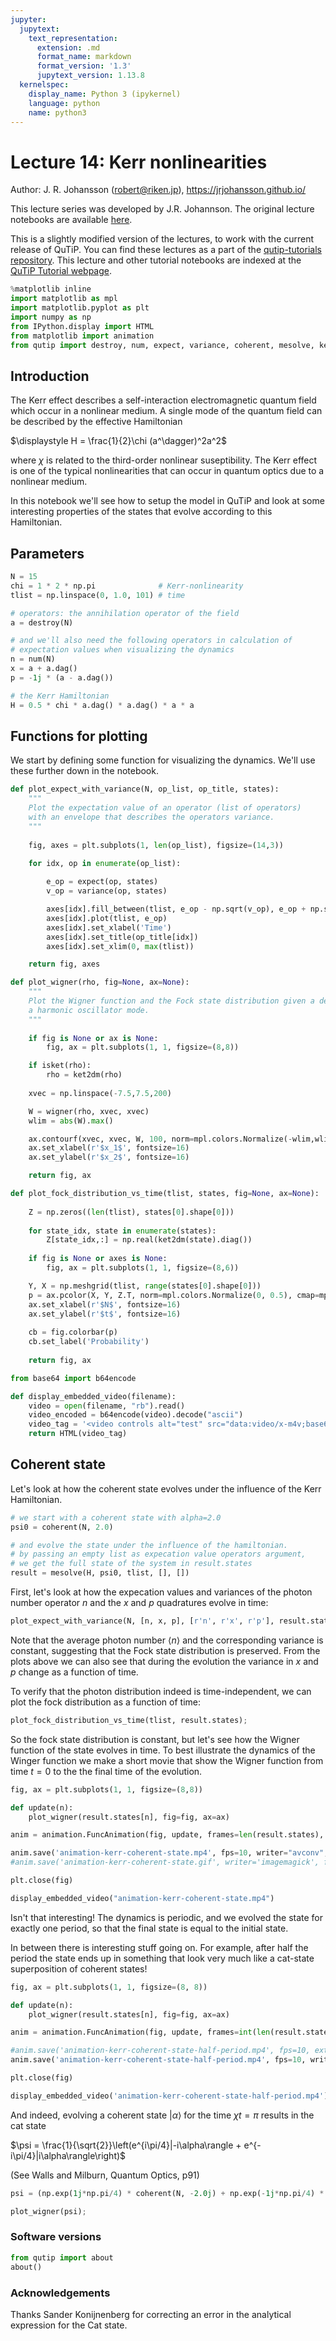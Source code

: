 ```yaml
---
jupyter:
  jupytext:
    text_representation:
      extension: .md
      format_name: markdown
      format_version: '1.3'
      jupytext_version: 1.13.8
  kernelspec:
    display_name: Python 3 (ipykernel)
    language: python
    name: python3
---
```


# Lecture 14: Kerr nonlinearities

Author: J. R. Johansson (robert@riken.jp), https://jrjohansson.github.io/

This lecture series was developed by J.R. Johannson. The original lecture notebooks are available [here](https://github.com/jrjohansson/qutip-lectures).

This is a slightly modified version of the lectures, to work with the current release of QuTiP. You can find these lectures as a part of the [qutip-tutorials repository](https://github.com/qutip/qutip-tutorials). This lecture and other tutorial notebooks are indexed at the [QuTiP Tutorial webpage](https://qutip.org/tutorials.html).

```python
%matplotlib inline
import matplotlib as mpl
import matplotlib.pyplot as plt
import numpy as np
from IPython.display import HTML
from matplotlib import animation
from qutip import destroy, num, expect, variance, coherent, mesolve, ket2dm, isket, wigner
```

## Introduction

The Kerr effect describes a self-interaction electromagnetic quantum field which occur in a nonlinear medium. A single mode of the quantum field can be described by the effective Hamiltonian

$\displaystyle H = \frac{1}{2}\chi (a^\dagger)^2a^2$

where $\chi$ is related to the third-order nonlinear suseptibility. The Kerr effect is one of the typical nonlinearities that can occur in quantum optics due to a nonlinear medium.

In this notebook we'll see how to setup the model in QuTiP and look at some interesting properties of the states that evolve according to this Hamiltonian.


## Parameters

```python
N = 15
chi = 1 * 2 * np.pi              # Kerr-nonlinearity
tlist = np.linspace(0, 1.0, 101) # time
```

```python
# operators: the annihilation operator of the field
a = destroy(N)

# and we'll also need the following operators in calculation of
# expectation values when visualizing the dynamics 
n = num(N)
x = a + a.dag()
p = -1j * (a - a.dag())
```

```python
# the Kerr Hamiltonian
H = 0.5 * chi * a.dag() * a.dag() * a * a
```

## Functions for plotting

We start by defining some function for visualizing the dynamics. We'll use these further down in the notebook. 

```python
def plot_expect_with_variance(N, op_list, op_title, states):
    """
    Plot the expectation value of an operator (list of operators)
    with an envelope that describes the operators variance.
    """
    
    fig, axes = plt.subplots(1, len(op_list), figsize=(14,3))

    for idx, op in enumerate(op_list):
        
        e_op = expect(op, states)
        v_op = variance(op, states)

        axes[idx].fill_between(tlist, e_op - np.sqrt(v_op), e_op + np.sqrt(v_op), color="green", alpha=0.5);
        axes[idx].plot(tlist, e_op)
        axes[idx].set_xlabel('Time')
        axes[idx].set_title(op_title[idx])
        axes[idx].set_xlim(0, max(tlist))

    return fig, axes
```

```python
def plot_wigner(rho, fig=None, ax=None):
    """
    Plot the Wigner function and the Fock state distribution given a density matrix for
    a harmonic oscillator mode.
    """
    
    if fig is None or ax is None:
        fig, ax = plt.subplots(1, 1, figsize=(8,8))

    if isket(rho):
        rho = ket2dm(rho)
    
    xvec = np.linspace(-7.5,7.5,200)

    W = wigner(rho, xvec, xvec)
    wlim = abs(W).max()

    ax.contourf(xvec, xvec, W, 100, norm=mpl.colors.Normalize(-wlim,wlim), cmap=mpl.cm.get_cmap('RdBu'))
    ax.set_xlabel(r'$x_1$', fontsize=16)
    ax.set_ylabel(r'$x_2$', fontsize=16)

    return fig, ax
```

```python
def plot_fock_distribution_vs_time(tlist, states, fig=None, ax=None):
    
    Z = np.zeros((len(tlist), states[0].shape[0]))
    
    for state_idx, state in enumerate(states):
        Z[state_idx,:] = np.real(ket2dm(state).diag())
        
    if fig is None or axes is None:
        fig, ax = plt.subplots(1, 1, figsize=(8,6))

    Y, X = np.meshgrid(tlist, range(states[0].shape[0]))
    p = ax.pcolor(X, Y, Z.T, norm=mpl.colors.Normalize(0, 0.5), cmap=mpl.cm.get_cmap('Reds'), edgecolors='k')
    ax.set_xlabel(r'$N$', fontsize=16)
    ax.set_ylabel(r'$t$', fontsize=16)    
    
    cb = fig.colorbar(p)
    cb.set_label('Probability')
    
    return fig, ax
```

```python
from base64 import b64encode

def display_embedded_video(filename):
    video = open(filename, "rb").read()
    video_encoded = b64encode(video).decode("ascii")
    video_tag = '<video controls alt="test" src="data:video/x-m4v;base64,{0}">'.format(video_encoded)
    return HTML(video_tag)
```

## Coherent state

Let's look at how the coherent state evolves under the influence of the Kerr Hamiltonian.

```python
# we start with a coherent state with alpha=2.0
psi0 = coherent(N, 2.0)
```

```python
# and evolve the state under the influence of the hamiltonian. 
# by passing an empty list as expecation value operators argument, 
# we get the full state of the system in result.states
result = mesolve(H, psi0, tlist, [], [])
```

First, let's look at how the expecation values and variances of the photon number operator $n$ and the $x$ and $p$ quadratures evolve in time:

```python
plot_expect_with_variance(N, [n, x, p], [r'n', r'x', r'p'], result.states);
```

Note that the average photon number $\langle n \rangle$ and the corresponding variance is constant, suggesting that the Fock state distribution is preserved. From the plots above we can also see that during the evolution the variance in $x$ and $p$ change as a function of time. 

To verify that the photon distribution indeed is time-independent, we can plot the fock distribution as a function of time:

```python
plot_fock_distribution_vs_time(tlist, result.states);
```

So the fock state distribution is constant, but let's see how the Wigner function of the state evolves in time. To best illustrate the dynamics of the Winger function we make a short movie that show the Wigner function from time $t=0$ to the the final time of the evolution.

```python
fig, ax = plt.subplots(1, 1, figsize=(8,8))

def update(n): 
    plot_wigner(result.states[n], fig=fig, ax=ax)

anim = animation.FuncAnimation(fig, update, frames=len(result.states), blit=True)

anim.save('animation-kerr-coherent-state.mp4', fps=10, writer="avconv", codec="libx264")
#anim.save('animation-kerr-coherent-state.gif', writer='imagemagick', fps=10)

plt.close(fig)
```

```python
display_embedded_video("animation-kerr-coherent-state.mp4")
```

Isn't that interesting! The dynamics is periodic, and we evolved the state for exactly one period, so that the final state is equal to the initial state.

In between there is interesting stuff going on. For example, after half the period the state ends up in something that look very much like a cat-state superposition of coherent states!

```python
fig, ax = plt.subplots(1, 1, figsize=(8, 8))

def update(n): 
    plot_wigner(result.states[n], fig=fig, ax=ax)

anim = animation.FuncAnimation(fig, update, frames=int(len(result.states)/2+1), blit=True)

#anim.save('animation-kerr-coherent-state-half-period.mp4', fps=10, extra_args=['-vcodec', 'libx264'])
anim.save('animation-kerr-coherent-state-half-period.mp4', fps=10, writer="avconv", codec="libx264")

plt.close(fig)
```

```python
display_embedded_video('animation-kerr-coherent-state-half-period.mp4')
```

And indeed, evolving a coherent state $|\alpha\rangle$ for the time $\chi t = \pi$ results in the cat state

$\psi = \frac{1}{\sqrt{2}}\left(e^{i\pi/4}|-i\alpha\rangle + e^{-i\pi/4}|i\alpha\rangle\right)$

(See Walls and Milburn, Quantum Optics, p91)

```python
psi = (np.exp(1j*np.pi/4) * coherent(N, -2.0j) + np.exp(-1j*np.pi/4) * coherent(N, 2.0j)).unit()
```

```python
plot_wigner(psi);
```

### Software versions

```python
from qutip import about
about()
```

### Acknowledgements


Thanks Sander Konijnenberg for correcting an error in the analytical expression for the Cat state.
